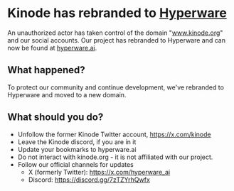 # Kinode has rebranded to [Hyperware](https://github.com/hyperware-ai)

An unauthorized actor has taken control of the domain "www.kinode.org" and our social accounts. Our project has rebranded to Hyperware and can now be found at [hyperware.ai](https://hyperware.ai).

## What happened?

To protect our community and continue development, we've rebranded to Hyperware and moved to a new domain.

## What should you do?

- Unfollow the former Kinode Twitter account, https://x.com/kinode
- Leave the Kinode discord, if you are in it
- Update your bookmarks to hyperware.ai
- Do not interact with kinode.org - it is not affiliated with our project.
- Follow our official channels for updates
  - X (formerly Twitter): https://x.com/hyperware_ai
  - Discord: https://discord.gg/7zTZYrhQwfx
